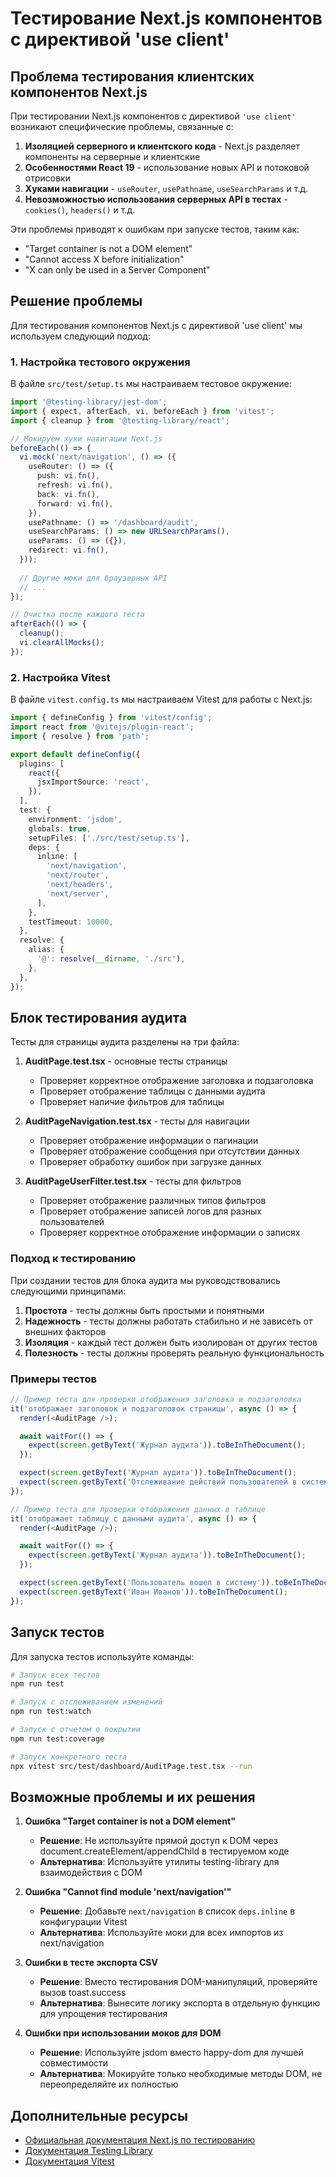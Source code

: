 # Тестирование Next.js компонентов с директивой 'use client'

## Проблема тестирования клиентских компонентов Next.js

При тестировании Next.js компонентов с директивой `'use client'` возникают специфические проблемы, связанные с:

1. **Изоляцией серверного и клиентского кода** - Next.js разделяет компоненты на серверные и клиентские
2. **Особенностями React 19** - использование новых API и потоковой отрисовки
3. **Хуками навигации** - `useRouter`, `usePathname`, `useSearchParams` и т.д.
4. **Невозможностью использования серверных API в тестах** - `cookies()`, `headers()` и т.д.

Эти проблемы приводят к ошибкам при запуске тестов, таким как:
- "Target container is not a DOM element"
- "Cannot access X before initialization"
- "X can only be used in a Server Component"

## Решение проблемы

Для тестирования компонентов Next.js с директивой 'use client' мы используем следующий подход:

### 1. Настройка тестового окружения

В файле `src/test/setup.ts` мы настраиваем тестовое окружение:

```typescript
import '@testing-library/jest-dom';
import { expect, afterEach, vi, beforeEach } from 'vitest';
import { cleanup } from '@testing-library/react';

// Мокируем хуки навигации Next.js
beforeEach(() => {
  vi.mock('next/navigation', () => ({
    useRouter: () => ({
      push: vi.fn(),
      refresh: vi.fn(),
      back: vi.fn(),
      forward: vi.fn(),
    }),
    usePathname: () => '/dashboard/audit',
    useSearchParams: () => new URLSearchParams(),
    useParams: () => ({}),
    redirect: vi.fn(),
  }));
  
  // Другие моки для браузерных API
  // ...
});

// Очистка после каждого теста
afterEach(() => {
  cleanup();
  vi.clearAllMocks();
});
```

### 2. Настройка Vitest

В файле `vitest.config.ts` мы настраиваем Vitest для работы с Next.js:

```typescript
import { defineConfig } from 'vitest/config';
import react from '@vitejs/plugin-react';
import { resolve } from 'path';

export default defineConfig({
  plugins: [
    react({
      jsxImportSource: 'react',
    }),
  ],
  test: {
    environment: 'jsdom',
    globals: true,
    setupFiles: ['./src/test/setup.ts'],
    deps: {
      inline: [
        'next/navigation',
        'next/router', 
        'next/headers',
        'next/server',
      ],
    },
    testTimeout: 10000,
  },
  resolve: {
    alias: {
      '@': resolve(__dirname, './src'),
    },
  },
});
```

## Блок тестирования аудита

Тесты для страницы аудита разделены на три файла:

1. **AuditPage.test.tsx** - основные тесты страницы
   - Проверяет корректное отображение заголовка и подзаголовка
   - Проверяет отображение таблицы с данными аудита
   - Проверяет наличие фильтров для таблицы

2. **AuditPageNavigation.test.tsx** - тесты для навигации
   - Проверяет отображение информации о пагинации
   - Проверяет отображение сообщения при отсутствии данных
   - Проверяет обработку ошибок при загрузке данных

3. **AuditPageUserFilter.test.tsx** - тесты для фильтров
   - Проверяет отображение различных типов фильтров
   - Проверяет отображение записей логов для разных пользователей
   - Проверяет корректное отображение информации о записях

### Подход к тестированию

При создании тестов для блока аудита мы руководствовались следующими принципами:

1. **Простота** - тесты должны быть простыми и понятными
2. **Надежность** - тесты должны работать стабильно и не зависеть от внешних факторов
3. **Изоляция** - каждый тест должен быть изолирован от других тестов
4. **Полезность** - тесты должны проверять реальную функциональность

### Примеры тестов

```typescript
// Пример теста для проверки отображения заголовка и подзаголовка
it('отображает заголовок и подзаголовок страницы', async () => {
  render(<AuditPage />);

  await waitFor(() => {
    expect(screen.getByText('Журнал аудита')).toBeInTheDocument();
  });

  expect(screen.getByText('Журнал аудита')).toBeInTheDocument();
  expect(screen.getByText('Отслеживание действий пользователей в системе')).toBeInTheDocument();
});

// Пример теста для проверки отображения данных в таблице
it('отображает таблицу с данными аудита', async () => {
  render(<AuditPage />);

  await waitFor(() => {
    expect(screen.getByText('Журнал аудита')).toBeInTheDocument();
  });

  expect(screen.getByText('Пользователь вошел в систему')).toBeInTheDocument();
  expect(screen.getByText('Иван Иванов')).toBeInTheDocument();
});
```

## Запуск тестов

Для запуска тестов используйте команды:

```bash
# Запуск всех тестов
npm run test

# Запуск с отслеживанием изменений
npm run test:watch

# Запуск с отчетом о покрытии
npm run test:coverage

# Запуск конкретного теста
npx vitest src/test/dashboard/AuditPage.test.tsx --run
```

## Возможные проблемы и их решения

1. **Ошибка "Target container is not a DOM element"**
   - **Решение**: Не используйте прямой доступ к DOM через document.createElement/appendChild в тестируемом коде
   - **Альтернатива**: Используйте утилиты testing-library для взаимодействия с DOM

2. **Ошибка "Cannot find module 'next/navigation'"**
   - **Решение**: Добавьте `next/navigation` в список `deps.inline` в конфигурации Vitest
   - **Альтернатива**: Используйте моки для всех импортов из next/navigation

3. **Ошибки в тесте экспорта CSV**
   - **Решение**: Вместо тестирования DOM-манипуляций, проверяйте вызов toast.success
   - **Альтернатива**: Вынесите логику экспорта в отдельную функцию для упрощения тестирования

4. **Ошибки при использовании моков для DOM**
   - **Решение**: Используйте jsdom вместо happy-dom для лучшей совместимости
   - **Альтернатива**: Мокируйте только необходимые методы DOM, не переопределяйте их полностью

## Дополнительные ресурсы

- [Официальная документация Next.js по тестированию](https://nextjs.org/docs/testing)
- [Документация Testing Library](https://testing-library.com/docs/react-testing-library/intro/)
- [Документация Vitest](https://vitest.dev/guide/) 